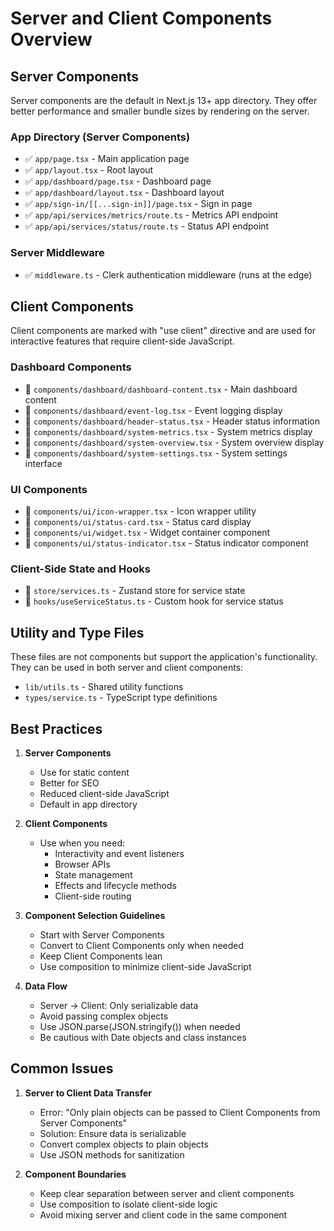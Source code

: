 # Server and Client Components Overview

## Server Components

Server components are the default in Next.js 13+ app directory. They offer better performance and smaller bundle sizes by rendering on the server.

### App Directory (Server Components)
- ✅ `app/page.tsx` - Main application page
- ✅ `app/layout.tsx` - Root layout
- ✅ `app/dashboard/page.tsx` - Dashboard page
- ✅ `app/dashboard/layout.tsx` - Dashboard layout
- ✅ `app/sign-in/[[...sign-in]]/page.tsx` - Sign in page
- ✅ `app/api/services/metrics/route.ts` - Metrics API endpoint
- ✅ `app/api/services/status/route.ts` - Status API endpoint

### Server Middleware
- ✅ `middleware.ts` - Clerk authentication middleware (runs at the edge)

## Client Components

Client components are marked with "use client" directive and are used for interactive features that require client-side JavaScript.

### Dashboard Components
- 🔄 `components/dashboard/dashboard-content.tsx` - Main dashboard content
- 🔄 `components/dashboard/event-log.tsx` - Event logging display
- 🔄 `components/dashboard/header-status.tsx` - Header status information
- 🔄 `components/dashboard/system-metrics.tsx` - System metrics display
- 🔄 `components/dashboard/system-overview.tsx` - System overview display
- 🔄 `components/dashboard/system-settings.tsx` - System settings interface

### UI Components
- 🔄 `components/ui/icon-wrapper.tsx` - Icon wrapper utility
- 🔄 `components/ui/status-card.tsx` - Status card display
- 🔄 `components/ui/widget.tsx` - Widget container component
- 🔄 `components/ui/status-indicator.tsx` - Status indicator component

### Client-Side State and Hooks
- 🔄 `store/services.ts` - Zustand store for service state
- 🔄 `hooks/useServiceStatus.ts` - Custom hook for service status

## Utility and Type Files

These files are not components but support the application's functionality. They can be used in both server and client components:

- `lib/utils.ts` - Shared utility functions
- `types/service.ts` - TypeScript type definitions

## Best Practices

1. **Server Components**
   - Use for static content
   - Better for SEO
   - Reduced client-side JavaScript
   - Default in app directory

2. **Client Components**
   - Use when you need:
     - Interactivity and event listeners
     - Browser APIs
     - State management
     - Effects and lifecycle methods
     - Client-side routing

3. **Component Selection Guidelines**
   - Start with Server Components
   - Convert to Client Components only when needed
   - Keep Client Components lean
   - Use composition to minimize client-side JavaScript

4. **Data Flow**
   - Server → Client: Only serializable data
   - Avoid passing complex objects
   - Use JSON.parse(JSON.stringify()) when needed
   - Be cautious with Date objects and class instances

## Common Issues

1. **Server to Client Data Transfer**
   - Error: "Only plain objects can be passed to Client Components from Server Components"
   - Solution: Ensure data is serializable
   - Convert complex objects to plain objects
   - Use JSON methods for sanitization

2. **Component Boundaries**
   - Keep clear separation between server and client components
   - Use composition to isolate client-side logic
   - Avoid mixing server and client code in the same component 